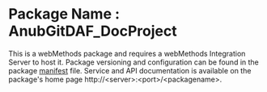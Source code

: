 # Package Name : AnubGitDAF_DocProject
This is a webMethods package and requires a webMethods Integration Server to host it. Package versioning and configuration can be found in the package [manifest](./AnubGitDAF_DocProject/manifest.v3) file. Service and API documentation is available on the package's home page http://&lt;server&gt;:&lt;port&gt;/&lt;packagename>.